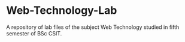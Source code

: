 # Web-Technology-Lab
A repository of lab files of the subject Web Technology studied in fifth semester of BSc CSIT.
